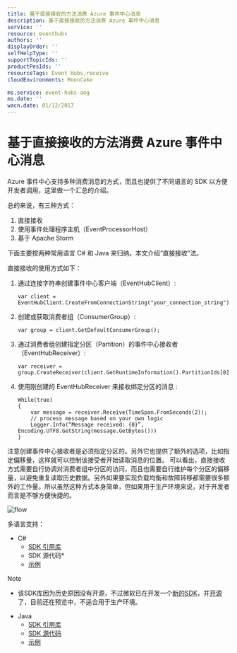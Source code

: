 ```yaml
---
title: 基于直接接收的方法消费 Azure 事件中心消息
description: 基于直接接收的方法消费 Azure 事件中心消息
service: ''
resource: eventhubs
authors: ''
displayOrder: ''
selfHelpType: ''
supportTopicIds: ''
productPesIds: ''
resourceTags: Event Hubs,receive
cloudEnvironments: MoonCake

ms.service: event-hubs-aog
ms.date: ''
wacn.date: 01/12/2017
---
```


# 基于直接接收的方法消费 Azure 事件中心消息

Azure 事件中心支持多种消费消息的方式，而且也提供了不同语言的 SDK 以方便开发者调用，这里做一个汇总的介绍。

总的来说，有三种方式：

1. 直接接收
2. 使用事件处理程序主机（EventProcessorHost）
3. 基于 Apache Storm

下面主要按两种常用语言 C# 和 Java 来归纳。本文介绍“直接接收”法。

直接接收的使用方式如下：

1. 通过连接字符串创建事件中心客户端（EventHubClient）:

    ```
    var client = EventHubClient.CreateFromConnectionString("your_connection_string");
    ```

2. 创建或获取消费者组（ConsumerGroup）:

    ```
    var group = client.GetDefaultConsumerGroup();
    ```

3. 通过消费者组创建指定分区（Partition）的事件中心接收者（EventHubReceiver）:

    ```
    var receiver = group.CreateReceiver(client.GetRuntimeInformation().PartitionIds[0]);
    ```

4. 使用刚创建的 EventHubReceiver 来接收绑定分区的消息 :

    ```
    While(true)
    {
        var message = receiver.Receive(TimeSpan.FromSeconds(2));
        // process message based on your own logic
        Logger.Info(“Message received: {0}”, Encoding.UTF8.GetString(message.GetBytes()))
    }
    ```

注意创建事件中心接收者是必须指定分区的。另外它也提供了额外的选项，比如指定偏移量，这样就可以控制该接受者开始读取消息的位置。
可以看出，直接接收方式需要自行协调对消费者组中分区的访问，而且也需要自行维护每个分区的偏移量，以避免重复读取历史数据。另外如果要实现负载均衡和故障转移都需要很多额外的工作量。所以虽然这种方式本身简单，但如果用于生产环境来说，对于开发者而言是不够方便快捷的。

![flow](./media/aog-notification-hubs-direct-consume-message/flow.png)

多语言支持：

* C#
    * [SDK 引用库](https://www.nuget.org/packages/WindowsAzure.ServiceBus/)
    * SDK 源代码*
    * [示例](https://github.com/allenhula/azure-china-get-started/tree/master/EventHub/CSharp/EventHubDirectDemo)

>[!NOTE]
>* 该SDK库因为历史原因没有开源，不过微软已在开发一个[新的SDK](https://github.com/azure/azure-event-hubs-dotnet)，并[开源](https://blogs.msdn.microsoft.com/eventhubs/2016/10/13/event-hubs-and-net-standard/)了，目前还在预览中，不适合用于生产环境。

* Java 
    * [SDK 引用库](https://mvnrepository.com/artifact/com.microsoft.azure/azure-eventhubs)
    * [SDK 源代码](https://github.com/Azure/azure-event-hubs-java/tree/master/azure-eventhubs)
    * [示例](https://github.com/allenhula/azure-china-get-started/tree/master/EventHub/Java/eventhub-direct)